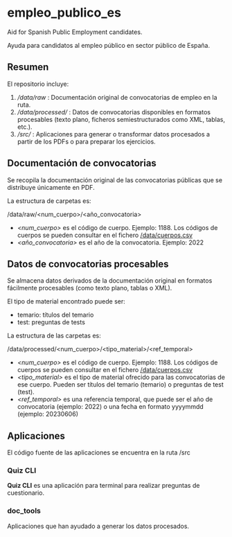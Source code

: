# empleo_publico_es
Aid for Spanish Public Employment candidates.

Ayuda para candidatos al empleo público en sector público de España.

## Resumen

El repositorio incluye:

1. _/data/raw_ : Documentación original de convocatorias de empleo en la ruta.
2. _/data/processed/_ : Datos de convocatorias disponibles en formatos procesables (texto plano, ficheros semiestructurados como XML, tablas, etc.).
3. _/src/_ : Aplicaciones para generar o transformar datos procesados a partir de los PDFs o para preparar los ejercicios.

## Documentación de convocatorias

Se recopila la documentación original de las convocatorias públicas que se distribuye únicamente en PDF.

La estructura de carpetas es:

/data/raw/<num_cuerpo>/<año_convocatoria>

* _<num_cuerpo>_ es el código de cuerpo. Ejemplo: 1188. Los códigos de cuerpos se pueden consultar en el fichero [/data/cuerpos.csv](https://github.com/pmgallardo/empleo_publico_es/blob/main/data/cuerpos.csv)
* _<año_convocatoria>_ es el año de la convocatoria. Ejemplo: 2022

## Datos de convocatorias procesables

Se almacena datos derivados de la documentación original en formatos fácilmente procesables (como texto plano, tablas o XML).

El tipo de material encontrado puede ser:
* temario: títulos del temario
* test: preguntas de tests

La estructura de las carpetas es:

/data/processed/<num_cuerpo>/<tipo_material>/<ref_temporal>

* _<num_cuerpo>_ es el código de cuerpo. Ejemplo: 1188. Los códigos de cuerpos se pueden consultar en el fichero [/data/cuerpos.csv](https://github.com/pmgallardo/empleo_publico_es/blob/main/data/cuerpos.csv)
* _<tipo_material>_ es el tipo de material ofrecido para las convocatorias de ese cuerpo. Pueden ser títulos del temario (temario) o preguntas de test (test).
* _<ref_temporal>_ es una referencia temporal, que puede ser el año de convocatoria (ejemplo: 2022) o una fecha en formato yyyymmdd (ejemplo: 20230606)

## Aplicaciones

El código fuente de las aplicaciones se encuentra en la ruta /src

### Quiz CLI

**Quiz CLI** es una aplicación para terminal para realizar preguntas de cuestionario.

### doc_tools

Aplicaciones que han ayudado a generar los datos procesados.